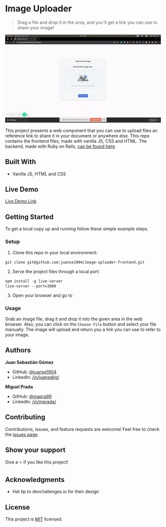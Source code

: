# Image Uploader

> Drag a file and drop it in the area, and you'll get a link you can use to share your image!

![](/docs/demo.gif)

This project presents a web component that you can use to upload files an reference link to share it in your document or anywhere else. This repo contains the frontend files, made with vanilla JS, CSS and HTML. The backend, made with Ruby on Rails, [can be found here](https://github.com/mapra99/image-uploader-api).

## Built With

- Vanilla JS, HTML and CSS

## Live Demo

[Live Demo Link](https://image-uploader-frontend.vercel.app/)


## Getting Started

To get a local copy up and running follow these simple example steps.

### Setup

1. Clone this repo in your local environment:
```
git clone git@github.com:juanse1904/image-uploader-frontend.git
```

2. Serve the project files through a local port:
```
npm install -g live-server
live-server --port=3000
```

3. Open your browser and go to [](http://localhost:3000)

### Usage

Grab an image file, drag it and drop it into the given area in the web browser. Also, you can click on the `Choose File` button and select your file manually. The image will upload and return you a link you can use to refer to your image.

## Authors

**Juan Sebastián Gómez**

- GitHub: [@juanse1904](https://github.com/juanse1904)
- LinkedIn: [/in/juansebg/](https://www.linkedin.com/in/juansebg/)

**Miguel Prada**

- GitHub: [@mapra99](https://github.com/mapra99)
- LinkedIn: [/in/mprada/](https://www.linkedin.com/in/mprada/?locale=en_US)

## Contributing

Contributions, issues, and feature requests are welcome!
Feel free to check the [issues page](issues/).

## Show your support

Give a ⭐️ if you like this project!

## Acknowledgments

- Hat tip to devchallenges.io for their design

## License

This project is [MIT](lic.url) licensed.
